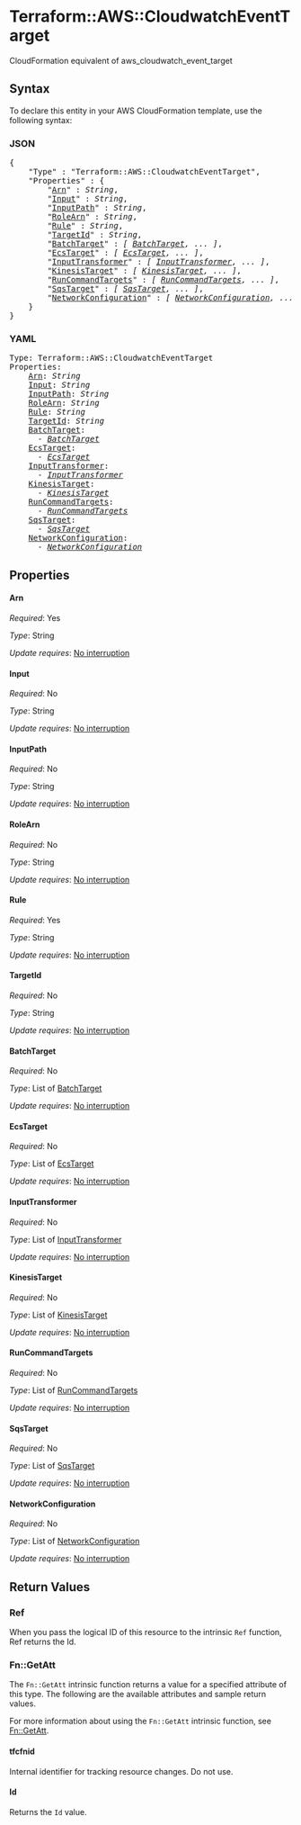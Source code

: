 # Terraform::AWS::CloudwatchEventTarget

CloudFormation equivalent of aws_cloudwatch_event_target

## Syntax

To declare this entity in your AWS CloudFormation template, use the following syntax:

### JSON

<pre>
{
    "Type" : "Terraform::AWS::CloudwatchEventTarget",
    "Properties" : {
        "<a href="#arn" title="Arn">Arn</a>" : <i>String</i>,
        "<a href="#input" title="Input">Input</a>" : <i>String</i>,
        "<a href="#inputpath" title="InputPath">InputPath</a>" : <i>String</i>,
        "<a href="#rolearn" title="RoleArn">RoleArn</a>" : <i>String</i>,
        "<a href="#rule" title="Rule">Rule</a>" : <i>String</i>,
        "<a href="#targetid" title="TargetId">TargetId</a>" : <i>String</i>,
        "<a href="#batchtarget" title="BatchTarget">BatchTarget</a>" : <i>[ <a href="batchtarget.md">BatchTarget</a>, ... ]</i>,
        "<a href="#ecstarget" title="EcsTarget">EcsTarget</a>" : <i>[ <a href="ecstarget.md">EcsTarget</a>, ... ]</i>,
        "<a href="#inputtransformer" title="InputTransformer">InputTransformer</a>" : <i>[ <a href="inputtransformer.md">InputTransformer</a>, ... ]</i>,
        "<a href="#kinesistarget" title="KinesisTarget">KinesisTarget</a>" : <i>[ <a href="kinesistarget.md">KinesisTarget</a>, ... ]</i>,
        "<a href="#runcommandtargets" title="RunCommandTargets">RunCommandTargets</a>" : <i>[ <a href="runcommandtargets.md">RunCommandTargets</a>, ... ]</i>,
        "<a href="#sqstarget" title="SqsTarget">SqsTarget</a>" : <i>[ <a href="sqstarget.md">SqsTarget</a>, ... ]</i>,
        "<a href="#networkconfiguration" title="NetworkConfiguration">NetworkConfiguration</a>" : <i>[ <a href="networkconfiguration.md">NetworkConfiguration</a>, ... ]</i>
    }
}
</pre>

### YAML

<pre>
Type: Terraform::AWS::CloudwatchEventTarget
Properties:
    <a href="#arn" title="Arn">Arn</a>: <i>String</i>
    <a href="#input" title="Input">Input</a>: <i>String</i>
    <a href="#inputpath" title="InputPath">InputPath</a>: <i>String</i>
    <a href="#rolearn" title="RoleArn">RoleArn</a>: <i>String</i>
    <a href="#rule" title="Rule">Rule</a>: <i>String</i>
    <a href="#targetid" title="TargetId">TargetId</a>: <i>String</i>
    <a href="#batchtarget" title="BatchTarget">BatchTarget</a>: <i>
      - <a href="batchtarget.md">BatchTarget</a></i>
    <a href="#ecstarget" title="EcsTarget">EcsTarget</a>: <i>
      - <a href="ecstarget.md">EcsTarget</a></i>
    <a href="#inputtransformer" title="InputTransformer">InputTransformer</a>: <i>
      - <a href="inputtransformer.md">InputTransformer</a></i>
    <a href="#kinesistarget" title="KinesisTarget">KinesisTarget</a>: <i>
      - <a href="kinesistarget.md">KinesisTarget</a></i>
    <a href="#runcommandtargets" title="RunCommandTargets">RunCommandTargets</a>: <i>
      - <a href="runcommandtargets.md">RunCommandTargets</a></i>
    <a href="#sqstarget" title="SqsTarget">SqsTarget</a>: <i>
      - <a href="sqstarget.md">SqsTarget</a></i>
    <a href="#networkconfiguration" title="NetworkConfiguration">NetworkConfiguration</a>: <i>
      - <a href="networkconfiguration.md">NetworkConfiguration</a></i>
</pre>

## Properties

#### Arn

_Required_: Yes

_Type_: String

_Update requires_: [No interruption](https://docs.aws.amazon.com/AWSCloudFormation/latest/UserGuide/using-cfn-updating-stacks-update-behaviors.html#update-no-interrupt)

#### Input

_Required_: No

_Type_: String

_Update requires_: [No interruption](https://docs.aws.amazon.com/AWSCloudFormation/latest/UserGuide/using-cfn-updating-stacks-update-behaviors.html#update-no-interrupt)

#### InputPath

_Required_: No

_Type_: String

_Update requires_: [No interruption](https://docs.aws.amazon.com/AWSCloudFormation/latest/UserGuide/using-cfn-updating-stacks-update-behaviors.html#update-no-interrupt)

#### RoleArn

_Required_: No

_Type_: String

_Update requires_: [No interruption](https://docs.aws.amazon.com/AWSCloudFormation/latest/UserGuide/using-cfn-updating-stacks-update-behaviors.html#update-no-interrupt)

#### Rule

_Required_: Yes

_Type_: String

_Update requires_: [No interruption](https://docs.aws.amazon.com/AWSCloudFormation/latest/UserGuide/using-cfn-updating-stacks-update-behaviors.html#update-no-interrupt)

#### TargetId

_Required_: No

_Type_: String

_Update requires_: [No interruption](https://docs.aws.amazon.com/AWSCloudFormation/latest/UserGuide/using-cfn-updating-stacks-update-behaviors.html#update-no-interrupt)

#### BatchTarget

_Required_: No

_Type_: List of <a href="batchtarget.md">BatchTarget</a>

_Update requires_: [No interruption](https://docs.aws.amazon.com/AWSCloudFormation/latest/UserGuide/using-cfn-updating-stacks-update-behaviors.html#update-no-interrupt)

#### EcsTarget

_Required_: No

_Type_: List of <a href="ecstarget.md">EcsTarget</a>

_Update requires_: [No interruption](https://docs.aws.amazon.com/AWSCloudFormation/latest/UserGuide/using-cfn-updating-stacks-update-behaviors.html#update-no-interrupt)

#### InputTransformer

_Required_: No

_Type_: List of <a href="inputtransformer.md">InputTransformer</a>

_Update requires_: [No interruption](https://docs.aws.amazon.com/AWSCloudFormation/latest/UserGuide/using-cfn-updating-stacks-update-behaviors.html#update-no-interrupt)

#### KinesisTarget

_Required_: No

_Type_: List of <a href="kinesistarget.md">KinesisTarget</a>

_Update requires_: [No interruption](https://docs.aws.amazon.com/AWSCloudFormation/latest/UserGuide/using-cfn-updating-stacks-update-behaviors.html#update-no-interrupt)

#### RunCommandTargets

_Required_: No

_Type_: List of <a href="runcommandtargets.md">RunCommandTargets</a>

_Update requires_: [No interruption](https://docs.aws.amazon.com/AWSCloudFormation/latest/UserGuide/using-cfn-updating-stacks-update-behaviors.html#update-no-interrupt)

#### SqsTarget

_Required_: No

_Type_: List of <a href="sqstarget.md">SqsTarget</a>

_Update requires_: [No interruption](https://docs.aws.amazon.com/AWSCloudFormation/latest/UserGuide/using-cfn-updating-stacks-update-behaviors.html#update-no-interrupt)

#### NetworkConfiguration

_Required_: No

_Type_: List of <a href="networkconfiguration.md">NetworkConfiguration</a>

_Update requires_: [No interruption](https://docs.aws.amazon.com/AWSCloudFormation/latest/UserGuide/using-cfn-updating-stacks-update-behaviors.html#update-no-interrupt)

## Return Values

### Ref

When you pass the logical ID of this resource to the intrinsic `Ref` function, Ref returns the Id.

### Fn::GetAtt

The `Fn::GetAtt` intrinsic function returns a value for a specified attribute of this type. The following are the available attributes and sample return values.

For more information about using the `Fn::GetAtt` intrinsic function, see [Fn::GetAtt](https://docs.aws.amazon.com/AWSCloudFormation/latest/UserGuide/intrinsic-function-reference-getatt.html).

#### tfcfnid

Internal identifier for tracking resource changes. Do not use.

#### Id

Returns the <code>Id</code> value.

